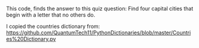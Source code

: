 This code, finds the answer to this quiz question: Find four capital cities that begin with a letter that no others do.

I copied the countries dictionary from: https://github.com/QuantumTech11/PythonDictionaries/blob/master/Countries%20Dictionary.py
